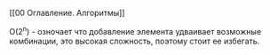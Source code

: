 [[00 Оглавление. Алгоритмы]]


O(2<sup>n</sup>) - озночает что добавление элемента удваивает возможные комбинации, это высокая сложность, поэтому стоит ее избегать.